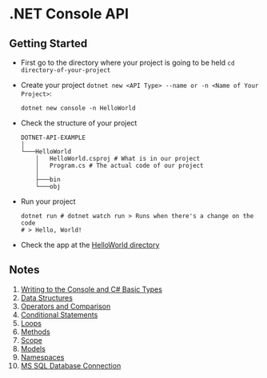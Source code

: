 # .NET Console API

## Getting Started

-   First go to the directory where your project is going to be held `cd directory-of-your-project`
-   Create your project `dotnet new <API Type> --name or -n <Name of Your Project>`:
    ```SHELL
    dotnet new console -n HelloWorld
    ```
-   Check the structure of your project

    ```
    DOTNET-API-EXAMPLE
    │
    └───HelloWorld
        │   HelloWorld.csproj # What is in our project
        │   Program.cs # The actual code of our project
        │
        ├───bin
        └───obj
    ```

-   Run your project
    ```SHELL
    dotnet run # dotnet watch run > Runs when there's a change on the code
    # > Hello, World!
    ```
-   Check the app at the [HelloWorld directory](./HelloWorld/)

## Notes

1. [Writing to the Console and C# Basic Types](./notes/console-basic-types.md)
2. [Data Structures](./notes/data-structures.md)
3. [Operators and Comparison](./notes/operators-comparison.md)
4. [Conditional Statements](./notes/conditional-statements.md)
5. [Loops](./notes/loops.md)
6. [Methods](./notes/methods.md)
7. [Scope](./notes/scope.md)
8. [Models](./notes/models.md)
9. [Namespaces](./notes/namespaces.md)
10. [MS SQL Database Connection](./notes/sql-connection.md)
